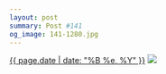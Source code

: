 ```yaml
---
layout: post
summary: Post #141
og_image: 141-1280.jpg
---
```


<p>
  <time><a href="/141">{{ page.date | date: "%B %e, %Y" }}</a></time>
  <a href="/141"><img src="{{ site.assets_url }}/141-640.jpg" srcset="{{ site.assets_url }}/141-1280.jpg 1280w, {{ site.assets_url }}/141-960.jpg 960w, {{ site.assets_url }}/141-640.jpg 640w, {{ site.assets_url }}/141-320.jpg 320w" sizes="(min-width: 700px) 50vw, calc(100vw - 2rem)" /></a>
</p>
